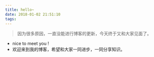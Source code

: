 ```yaml
---
title: hello~ 
date: 2018-01-02 21:51:10
tags:
---
```


> 因为很多原因，一直没能进行博客的更新，今天终于又和大家见面了。


- nice to meet you !
- 欢迎来到我的博客，希望和大家一同进步，一同分享知识。





